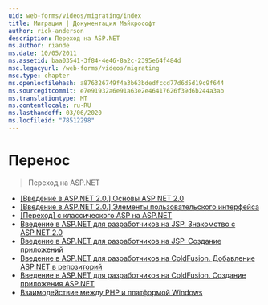 ```yaml
---
uid: web-forms/videos/migrating/index
title: Миграция | Документация Майкрософт
author: rick-anderson
description: Переход на ASP.NET
ms.author: riande
ms.date: 10/05/2011
ms.assetid: baa03541-3f84-4e46-8a2c-2395e64f484d
msc.legacyurl: /web-forms/videos/migrating
msc.type: chapter
ms.openlocfilehash: a876326749f4a3b63bdedfccd77d6d5d19c9f644
ms.sourcegitcommit: e7e91932a6e91a63e2e46417626f39d6b244a3ab
ms.translationtype: MT
ms.contentlocale: ru-RU
ms.lasthandoff: 03/06/2020
ms.locfileid: "78512298"
---
```

# <a name="migrating"></a>Перенос

> Переход на ASP.NET

- [[Введение в ASP.NET 2.0.] Основы ASP.NET 2.0](intro-to-aspnet-20-aspnet-20-fundamentals.md)
- [[Введение в ASP.NET 2.0.] Элементы пользовательского интерфейса](intro-to-aspnet-20-user-interface-elements.md)
- [[Переход] с классического ASP на ASP.NET](migrating-from-classic-asp-to-aspnet.md)
- [Введение в ASP.NET для разработчиков на JSP. Знакомство с ASP.NET 2.0](intro-to-aspnet-for-jsp-developers-welcome-to-aspnet-20.md)
- [Введение в ASP.NET для разработчиков на JSP. Создание приложений](intro-to-aspnet-for-jsp-developers-building-applications.md)
- [Введение в ASP.NET для разработчиков на ColdFusion. Добавление ASP.NET в репозиторий](intro-to-aspnet-for-coldfusion-developers-adding-aspnet-to-your-repertoire.md)
- [Введение в ASP.NET для разработчиков на ColdFusion. Создание приложения ASP.NET](introduction-to-aspnet-for-coldfusion-developers-building-an-aspnet-application.md)
- [Взаимодействие между PHP и платформой Windows](interop-between-php-and-the-windows-platform.md)
